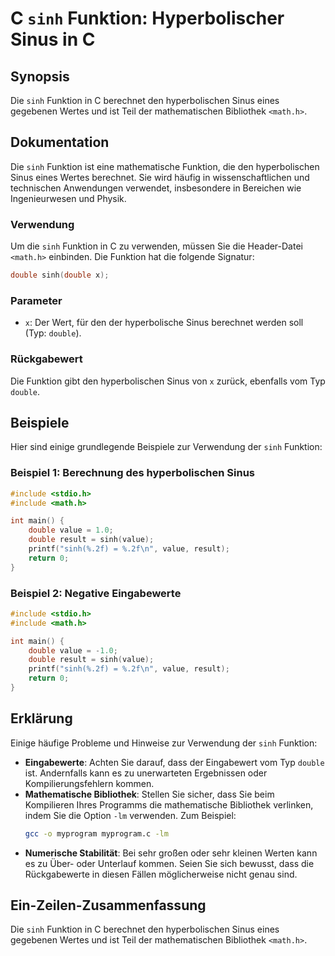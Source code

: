<!--
Meta Description: # C `sinh` Funktion: Hyperbolischer Sinus in C ## Synopsis Die `sinh` Funktion in C berechnet den hyperbolischen Sinus eines gegebenen Wertes und ist ...
Meta Keywords: sinh, die, funktion, double, sinus
-->

# C `sinh` Funktion: Hyperbolischer Sinus in C

## Synopsis
Die `sinh` Funktion in C berechnet den hyperbolischen Sinus eines gegebenen Wertes und ist Teil der mathematischen Bibliothek `<math.h>`.

## Dokumentation
Die `sinh` Funktion ist eine mathematische Funktion, die den hyperbolischen Sinus eines Wertes berechnet. Sie wird häufig in wissenschaftlichen und technischen Anwendungen verwendet, insbesondere in Bereichen wie Ingenieurwesen und Physik. 

### Verwendung
Um die `sinh` Funktion in C zu verwenden, müssen Sie die Header-Datei `<math.h>` einbinden. Die Funktion hat die folgende Signatur:

```c
double sinh(double x);
```

### Parameter
- `x`: Der Wert, für den der hyperbolische Sinus berechnet werden soll (Typ: `double`).

### Rückgabewert
Die Funktion gibt den hyperbolischen Sinus von `x` zurück, ebenfalls vom Typ `double`.

## Beispiele
Hier sind einige grundlegende Beispiele zur Verwendung der `sinh` Funktion:

### Beispiel 1: Berechnung des hyperbolischen Sinus
```c
#include <stdio.h>
#include <math.h>

int main() {
    double value = 1.0;
    double result = sinh(value);
    printf("sinh(%.2f) = %.2f\n", value, result);
    return 0;
}
```

### Beispiel 2: Negative Eingabewerte
```c
#include <stdio.h>
#include <math.h>

int main() {
    double value = -1.0;
    double result = sinh(value);
    printf("sinh(%.2f) = %.2f\n", value, result);
    return 0;
}
```

## Erklärung
Einige häufige Probleme und Hinweise zur Verwendung der `sinh` Funktion:

- **Eingabewerte**: Achten Sie darauf, dass der Eingabewert vom Typ `double` ist. Andernfalls kann es zu unerwarteten Ergebnissen oder Kompilierungsfehlern kommen.
- **Mathematische Bibliothek**: Stellen Sie sicher, dass Sie beim Kompilieren Ihres Programms die mathematische Bibliothek verlinken, indem Sie die Option `-lm` verwenden. Zum Beispiel:
  ```bash
  gcc -o myprogram myprogram.c -lm
  ```
- **Numerische Stabilität**: Bei sehr großen oder sehr kleinen Werten kann es zu Über- oder Unterlauf kommen. Seien Sie sich bewusst, dass die Rückgabewerte in diesen Fällen möglicherweise nicht genau sind.

## Ein-Zeilen-Zusammenfassung
Die `sinh` Funktion in C berechnet den hyperbolischen Sinus eines gegebenen Wertes und ist Teil der mathematischen Bibliothek `<math.h>`.